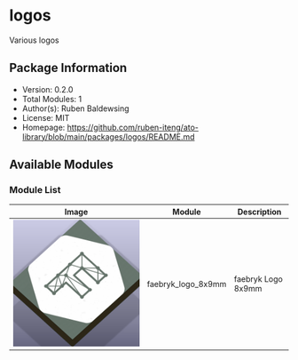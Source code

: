 # logos

Various logos

## Package Information

- Version: 0.2.0
- Total Modules: 1
- Author(s): Ruben Baldewsing
- License: MIT
- Homepage: https://github.com/ruben-iteng/ato-library/blob/main/packages/logos/README.md

## Available Modules

### Module List

| Image | Module | Description |
|-------|--------|-------------|
|![faebryk_logo_8x9mm](https://github.com/ruben-iteng/ato-library/raw/main/packages/logos/assets/faebryk_logo_8x9mm.png)| faebryk_logo_8x9mm | faebryk Logo 8x9mm |

